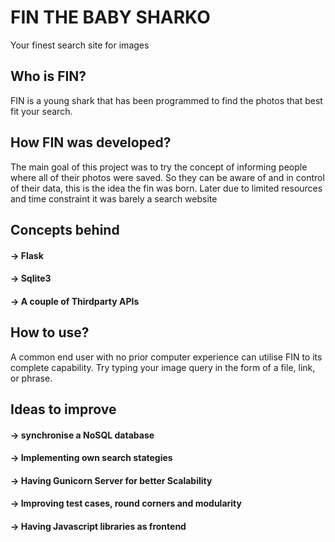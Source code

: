 # FIN THE BABY SHARKO
Your finest search site for images 

## Who is FIN?
FIN is a young shark that has been programmed to find the photos that best fit your search. 

## How FIN was developed?
 The main goal of this project was to try the concept of informing people where all of their photos were saved. So they can be aware of and in control of their data, this is the idea the fin was born.
 Later due to limited resources and time constraint it was barely a search website
 
## Concepts behind
#### **->**  Flask
#### **->** Sqlite3
#### **->** A couple of Thirdparty APIs 

## How to use?
A common end user with no prior computer experience can utilise FIN to its complete capability. 
Try typing your image query in the form of a file, link, or phrase. 

## Ideas to improve
#### **->**  synchronise a NoSQL database 
#### **->**  Implementing own search stategies
#### **->**  Having Gunicorn Server for better Scalability
#### **->**  Improving test cases, round corners and modularity
#### **->**  Having Javascript libraries as frontend

